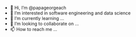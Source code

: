 - 👋 Hi, I’m @papageorgeach
- 👀 I’m interested in software engineering and data science
- 🌱 I’m currently learning ...
- 💞️ I’m looking to collaborate on ...
- 📫 How to reach me ...

<!---
papageorgeach/papageorgeach is a ✨ special ✨ repository because its `README.md` (this file) appears on your GitHub profile.
You can click the Preview link to take a look at your changes.
--->
